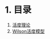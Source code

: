 # 1. 目录

1. [活度理论](/02_GPT/06_thermodynamics/6-001.md)
2. [Wilson活度模型](/02_GPT/06_thermodynamics/6-002.md)

